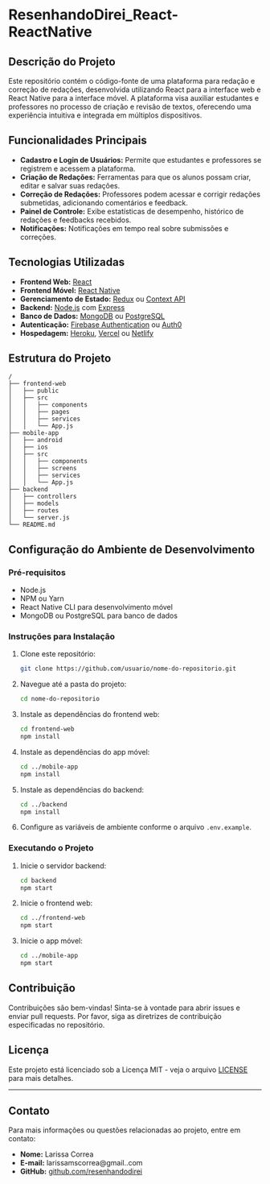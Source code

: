# ResenhandoDirei_React-ReactNative

## Descrição do Projeto

Este repositório contém o código-fonte de uma plataforma para redação e correção de redações, desenvolvida utilizando React para a interface web e React Native para a interface móvel. A plataforma visa auxiliar estudantes e professores no processo de criação e revisão de textos, oferecendo uma experiência intuitiva e integrada em múltiplos dispositivos.

## Funcionalidades Principais

- **Cadastro e Login de Usuários:** Permite que estudantes e professores se registrem e acessem a plataforma.
- **Criação de Redações:** Ferramentas para que os alunos possam criar, editar e salvar suas redações.
- **Correção de Redações:** Professores podem acessar e corrigir redações submetidas, adicionando comentários e feedback.
- **Painel de Controle:** Exibe estatísticas de desempenho, histórico de redações e feedbacks recebidos.
- **Notificações:** Notificações em tempo real sobre submissões e correções.

## Tecnologias Utilizadas

- **Frontend Web:** [React](https://reactjs.org/)
- **Frontend Móvel:** [React Native](https://reactnative.dev/)
- **Gerenciamento de Estado:** [Redux](https://redux.js.org/) ou [Context API](https://reactjs.org/docs/context.html)
- **Backend:** [Node.js](https://nodejs.org/) com [Express](https://expressjs.com/)
- **Banco de Dados:** [MongoDB](https://www.mongodb.com/) ou [PostgreSQL](https://www.postgresql.org/)
- **Autenticação:** [Firebase Authentication](https://firebase.google.com/products/auth) ou [Auth0](https://auth0.com/)
- **Hospedagem:** [Heroku](https://www.heroku.com/), [Vercel](https://vercel.com/) ou [Netlify](https://www.netlify.com/)

## Estrutura do Projeto

```
/
├── frontend-web
│   ├── public
│   ├── src
│   │   ├── components
│   │   ├── pages
│   │   ├── services
│   │   └── App.js
├── mobile-app
│   ├── android
│   ├── ios
│   ├── src
│   │   ├── components
│   │   ├── screens
│   │   ├── services
│   │   └── App.js
├── backend
│   ├── controllers
│   ├── models
│   ├── routes
│   └── server.js
└── README.md
```

## Configuração do Ambiente de Desenvolvimento

### Pré-requisitos

- Node.js
- NPM ou Yarn
- React Native CLI para desenvolvimento móvel
- MongoDB ou PostgreSQL para banco de dados

### Instruções para Instalação

1. Clone este repositório:
   ```bash
   git clone https://github.com/usuario/nome-do-repositorio.git
   ```

2. Navegue até a pasta do projeto:
   ```bash
   cd nome-do-repositorio
   ```

3. Instale as dependências do frontend web:
   ```bash
   cd frontend-web
   npm install
   ```

4. Instale as dependências do app móvel:
   ```bash
   cd ../mobile-app
   npm install
   ```

5. Instale as dependências do backend:
   ```bash
   cd ../backend
   npm install
   ```

6. Configure as variáveis de ambiente conforme o arquivo `.env.example`.

### Executando o Projeto

1. Inicie o servidor backend:
   ```bash
   cd backend
   npm start
   ```

2. Inicie o frontend web:
   ```bash
   cd ../frontend-web
   npm start
   ```

3. Inicie o app móvel:
   ```bash
   cd ../mobile-app
   npm start
   ```

## Contribuição

Contribuições são bem-vindas! Sinta-se à vontade para abrir issues e enviar pull requests. Por favor, siga as diretrizes de contribuição especificadas no repositório.

## Licença

Este projeto está licenciado sob a Licença MIT - veja o arquivo [LICENSE](LICENSE) para mais detalhes.

---

## Contato

Para mais informações ou questões relacionadas ao projeto, entre em contato:

- **Nome:** Larissa Correa
- **E-mail:** larissamscorrea@gmail..com
- **GitHub:** [github.com/resenhandodirei](https://github.com/resenhandodirei)
